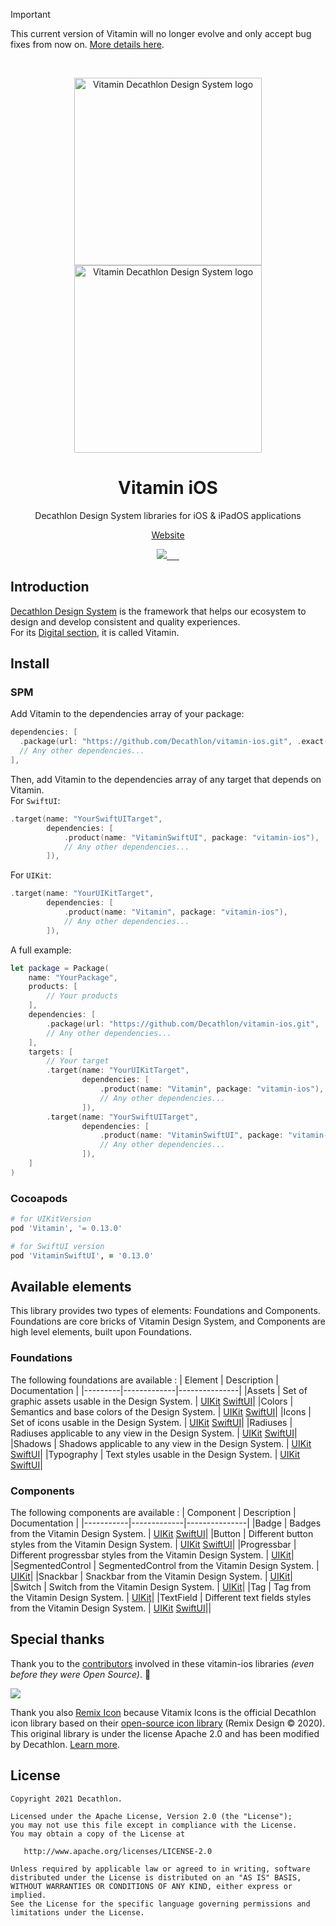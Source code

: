 > [!IMPORTANT]
> This current version of Vitamin will no longer evolve and only accept bug fixes from now on. [More details here](https://github.com/Decathlon/vitamin-design/blob/main/IMPORTANT_NOTE.md).

<br />

<p align="center">
  <img
    width="300px"
    src="https://user-images.githubusercontent.com/9600228/102414461-e3b92b00-3ff6-11eb-9c96-5f37c4d5e02c.png#gh-light-mode-only"
    alt="Vitamin Decathlon Design System logo" />
  <img
    width="300px"
    src="https://user-images.githubusercontent.com/9600228/147513091-66fcc204-279b-4140-9be5-c16744c0f637.png#gh-dark-mode-only"
    alt="Vitamin Decathlon Design System logo" />
</p>

<h1 align="center">Vitamin iOS</h1>

<p align="center">Decathlon Design System libraries for iOS & iPadOS applications</p>

<p align="center">
  <a href="https://www.decathlon.design">Website</a>
</p>

<p align="center">
  <a aria-label="contributors graph" href="https://github.com/Decathlon/vitamin-ios/graphs/contributors">
    <img src="https://img.shields.io/github/contributors/Decathlon/vitamin-ios.svg">
  </a>
  <a aria-label="last commit" href="https://github.com/Decathlon/vitamin-ios/commits">
    <img alt="" src="https://img.shields.io/github/last-commit/Decathlon/vitamin-ios.svg">
  </a>
  <a aria-label="license" href="https://github.com/Decathlon/vitamin-ios/blob/main/LICENSE">
    <img src="https://img.shields.io/github/license/Decathlon/vitamin-ios.svg" alt="">
  </a>
  <a aria-label="Quality Gate Status" href="https://sonarcloud.io/dashboard?id=Decathlon_vitamin-ios">
    <img src="https://sonarcloud.io/api/project_badges/measure?project=Decathlon_vitamin-ios&metric=alert_status" alt="" />
  </a>
  <a aria-label="Bitrise Build Status" href="https://app.bitrise.io/app/c0b012b2a9e1cb6e">
    <img src="https://app.bitrise.io/app/c0b012b2a9e1cb6e/status.svg?token=y1VZkNa676yImmtWrEHVLw&branch=main" alt="" />
  </a>
  <a aria-label="slack" href="https://join.slack.com/t/decathlon-design/shared_invite/zt-13kxb50ar-iHzqV~Olsu4~NCkEPj5c4g">
    <img src="https://img.shields.io/badge/slack-Decathlon%20Design%20System-purple.svg?logo=slack" alt="">
  </a>
</p>

## Introduction

[Decathlon Design System](https://decathlon.design) is the framework that helps our ecosystem to design and develop consistent and quality experiences.  
For its [Digital section](https://www.decathlon.design/726f8c765/p/6145b2-overview), it is called Vitamin.

## Install

### SPM

Add Vitamin to the dependencies array of your package:  
```swift
dependencies: [
  .package(url: "https://github.com/Decathlon/vitamin-ios.git", .exact("0.13.0")),
  // Any other dependencies...
],
```
Then, add Vitamin to the dependencies array of any target that depends on Vitamin.  
For `SwiftUI`:  
```swift
.target(name: "YourSwiftUITarget",
        dependencies: [
            .product(name: "VitaminSwiftUI", package: "vitamin-ios"),
            // Any other dependencies...
        ]),
```
For `UIKit`:  
```swift
.target(name: "YourUIKitTarget",
        dependencies: [
            .product(name: "Vitamin", package: "vitamin-ios"),
            // Any other dependencies...
        ]),
```

A full example:  
```swift
let package = Package(
    name: "YourPackage",
    products: [
        // Your products
    ],
    dependencies: [
        .package(url: "https://github.com/Decathlon/vitamin-ios.git", .exact("0.13.0")),
        // Any other dependencies...
    ],
    targets: [
        // Your target
        .target(name: "YourUIKitTarget",
                dependencies: [
                    .product(name: "Vitamin", package: "vitamin-ios"),
                    // Any other dependencies...
                ]), 
        .target(name: "YourSwiftUITarget",
                dependencies: [
                    .product(name: "VitaminSwiftUI", package: "vitamin-ios"),
                    // Any other dependencies...
                ]),
    ]
)
```

### Cocoapods
```ruby
# for UIKitVersion
pod 'Vitamin', '= 0.13.0'

# for SwiftUI version
pod 'VitaminSwiftUI', = '0.13.0'
```

## Available elements

This library provides two types of elements: Foundations and Components.  
Foundations are core bricks of Vitamin Design System, and Components are high level elements, built upon Foundations.

### Foundations
The following foundations are available :
| Element | Description | Documentation |
|---------|-------------|---------------|
|Assets   | Set of graphic assets usable in the Design System. | [UIKit](./Sources/VitaminUIKit/Foundations/Assets#readme) [SwiftUI](./Sources/VitaminSwiftUI/Foundations/Assets#readme)|
|Colors   | Semantics and base colors of the Design System. | [UIKit](./Sources/VitaminUIKit/Foundations/Colors#readme) [SwiftUI](./Sources/VitaminSwiftUI/Foundations/Colors#readme)|
|Icons   | Set of icons usable in the Design System. | [UIKit](./Sources/VitaminUIKit/Foundations/Icons#readme) [SwiftUI](./Sources/VitaminSwiftUI/Foundations/Icons#readme)|
|Radiuses   | Radiuses applicable to any view in the Design System. | [UIKit](./Sources/VitaminUIKit/Foundations/Radiuses#readme) [SwiftUI](./Sources/VitaminSwiftUI/Foundations/Radiuses#readme)|
|Shadows   | Shadows applicable to any view in the Design System. | [UIKit](./Sources/VitaminUIKit/Foundations/Shadows#readme) [SwiftUI](./Sources/VitaminSwiftUI/Foundations/Shadows#readme)|
|Typography | Text styles usable in the Design System. | [UIKit](./Sources/VitaminUIKit/Foundations/Typography#readme) [SwiftUI](./Sources/VitaminSwiftUI/Foundations/Typography#readme)|


### Components
The following components are available :
| Component | Description | Documentation |
|-----------|-------------|---------------|
|Badge | Badges from the Vitamin Design System. | [UIKit](./Sources/VitaminUIKit/Components/Badge#readme) [SwiftUI](./Sources/VitaminSwiftUI/Components/Badge#readme)|
|Button | Different button styles from the Vitamin Design System. | [UIKit](./Sources/VitaminUIKit/Components/Button#readme) [SwiftUI](./Sources/VitaminSwiftUI/Components/Button#readme)|
|Progressbar | Different progressbar styles from the Vitamin Design System. | [UIKit](./Sources/VitaminUIKit/Components/Progressbar#readme)|
|SegmentedControl | SegmentedControl from the Vitamin Design System. | [UIKit](./Sources/VitaminUIKit/Components/SegmentedControl#readme)|
|Snackbar | Snackbar from the Vitamin Design System. | [UIKit](./Sources/VitaminUIKit/Components/Snackbar#readme)|
|Switch | Switch from the Vitamin Design System. | [UIKit](./Sources/VitaminUIKit/Components/Switch#readme)|
|Tag | Tag from the Vitamin Design System. | [UIKit](./Sources/VitaminUIKit/Components/Tag#readme)|
|TextField | Different text fields styles from the Vitamin Design System. | [UIKit](./Sources/VitaminUIKit/Components/TextField#readme)  [SwiftUI](./Sources/VitaminSwiftUI/Components/TextField#readme)||

## Special thanks

Thank you to the [contributors](CONTRIBUTORS.md) involved in these vitamin-ios libraries _(even before they were Open Source)_. 💙

<a href="https://github.com/decathlon/vitamin-ios/graphs/contributors">
  <img src="https://contrib.rocks/image?repo=decathlon/vitamin-ios" />
</a>

Thank you also [Remix Icon](https://remixicon.com) because Vitamix Icons is the official Decathlon icon library based on their [open-source icon library](https://github.com/Remix-Design/RemixIcon) (Remix Design © 2020). This original library is under the license Apache 2.0 and has been modified by Decathlon. [Learn more](https://www.decathlon.design/726f8c765/p/58575f-vitamix-license).

## License

    Copyright 2021 Decathlon.

    Licensed under the Apache License, Version 2.0 (the "License");
    you may not use this file except in compliance with the License.
    You may obtain a copy of the License at

       http://www.apache.org/licenses/LICENSE-2.0

    Unless required by applicable law or agreed to in writing, software
    distributed under the License is distributed on an "AS IS" BASIS,
    WITHOUT WARRANTIES OR CONDITIONS OF ANY KIND, either express or implied.
    See the License for the specific language governing permissions and
    limitations under the License.
